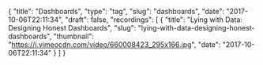 {
  "title": "Dashboards",
  "type": "tag",
  "slug": "dashboards",
  "date": "2017-10-06T22:11:34",
  "draft": false,
  "recordings": [
    {
      "title": "Lying with Data: Designing Honest Dashboards",
      "slug": "lying-with-data-designing-honest-dashboards",
      "thumbnail": "https://i.vimeocdn.com/video/660008423_295x166.jpg",
      "date": "2017-10-06T22:11:34"
    }
  ]
}